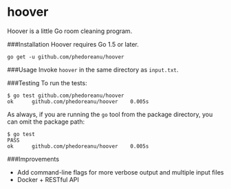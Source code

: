 # hoover
Hoover is a little Go room cleaning program.

###Installation
Hoover requires Go 1.5 or later.
```
go get -u github.com/phedoreanu/hoover
```

###Usage
Invoke `hoover` in the same directory as `input.txt`.

###Testing
To run the tests:
```
$ go test github.com/phedoreanu/hoover
ok      github.com/phedoreanu/hoover    0.005s
```
As always, if you are running the `go` tool from the package directory, you can omit the package path:
```
$ go test
PASS
ok      github.com/phedoreanu/hoover    0.005s
```
###Improvements
 * Add command-line flags for more verbose output and multiple input files
 * Docker + RESTful API
